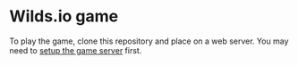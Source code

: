 # Wilds.io game

To play the game, clone this repository and place on a web server.
You may need to [setup the game server](https://github.com/player2I0/openwilds) first.
